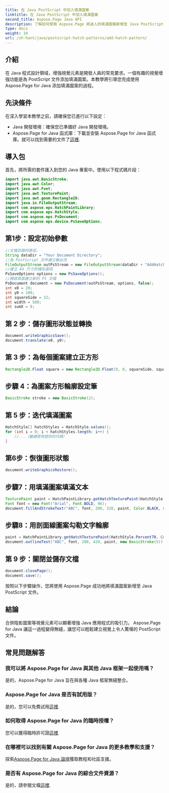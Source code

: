 ```yaml
---
title: 在 Java PostScript 中加入填滿圖案
linktitle: 在 Java PostScript 中加入填滿圖案
second_title: Aspose.Page Java API
description: 了解如何使用 Aspose.Page 將迷人的填滿圖案新增至 Java PostScript 文件。輕鬆提升您的視覺內容。
type: docs
weight: 10
url: /zh-hant/java/postscript-hatch-patterns/add-hatch-pattern/
---
```

## 介紹
在 Java 程式設計領域，增強視覺元素是開發人員的常見要求。一個有趣的視覺增強功能是為 PostScript 文件添加填滿圖案。本教學將引導您完成使用 Aspose.Page for Java 添加填滿圖案的過程。
## 先決條件
在深入學習本教學之前，請確保您已進行以下設定：
- Java 開發環境：確保您已準備好 Java 開發環境。
-  Aspose.Page for Java 函式庫：下載並安裝 Aspose.Page for Java 函式庫。就可以找到需要的文件了[這裡](https://releases.aspose.com/page/java/).
## 導入包
首先，將所需的套件匯入到您的 Java 專案中。使用以下程式碼片段：
```java
import java.awt.BasicStroke;
import java.awt.Color;
import java.awt.Font;
import java.awt.TexturePaint;
import java.awt.geom.Rectangle2D;
import java.io.FileOutputStream;
import com.aspose.eps.HatchPaintLibrary;
import com.aspose.eps.HatchStyle;
import com.aspose.eps.PsDocument;
import com.aspose.eps.device.PsSaveOptions;
```
## 第1步：設定初始參數
```java
//文檔目錄的路徑。
String dataDir = "Your Document Directory";
//為 PostScript 文件建立輸出流
FileOutputStream outPsStream = new FileOutputStream(dataDir + "AddHatchPattern_outPS.ps");
//建立 A4 尺寸的儲存選項
PsSaveOptions options = new PsSaveOptions();
//開啟頁面建立新的 PS 文檔
PsDocument document = new PsDocument(outPsStream, options, false);
int x0 = 20;
int y0 = 100;
int squareSide = 32;
int width = 500;
int sumX = 0;
```
## 第 2 步：儲存圖形狀態並轉換
```java
document.writeGraphicsSave();
document.translate(x0, y0);
```
## 第 3 步：為每個圖案建立正方形
```java
Rectangle2D.Float square = new Rectangle2D.Float(0, 0, squareSide, squareSide);
```
## 步驟 4：為圖案方形輪廓設定筆
```java
BasicStroke stroke = new BasicStroke(2);
```
## 第 5 步：迭代填滿圖案
```java
HatchStyle[] hatchStyles = HatchStyle.values();
for (int i = 0; i < hatchStyles.length; i++) {
    //...（繼續使用提供的代碼）
}
```
## 第6步：恢復圖形狀態
```java
document.writeGraphicsRestore();
```
## 步驟7：用填滿圖案填滿文本
```java
TexturePaint paint = HatchPaintLibrary.getHatchTexturePaint(HatchStyle.DiagonalCross, Color.RED, Color.YELLOW);
Font font = new Font("Arial", Font.BOLD, 96);
document.fillAndStrokeText("ABC", font, 200, 320, paint, Color.BLACK, stroke);
```
## 步驟8：用剖面線圖案勾勒文字輪廓
```java
paint = HatchPaintLibrary.getHatchTexturePaint(HatchStyle.Percent70, Color.BLUE, Color.WHITE);
document.outlineText("ABC", font, 200, 420, paint, new BasicStroke(5));
```
## 第 9 步：關閉並儲存文檔
```java
document.closePage();
document.save();
```
按照以下步驟操作，您將使用 Aspose.Page 成功地將填滿圖案新增至 Java PostScript 文件。
## 結論
合併陰影圖案等視覺元素可以顯著增強 Java 應用程式的吸引力。 Aspose.Page for Java 讓這一過程變得無縫，讓您可以輕鬆建立視覺上令人驚嘆的 PostScript 文件。
## 常見問題解答
### 我可以將 Aspose.Page for Java 與其他 Java 框架一起使用嗎？
是的，Aspose.Page for Java 旨在與各種 Java 框架無縫整合。
### Aspose.Page for Java 是否有試用版？
是的，您可以免費試用[這裡](https://releases.aspose.com/).
### 如何取得 Aspose.Page for Java 的臨時授權？
您可以獲得臨時許可證[這裡](https://purchase.aspose.com/temporary-license/).
### 在哪裡可以找到有關 Aspose.Page for Java 的更多教學和支援？
探索[Aspose.Page for Java 論壇](https://forum.aspose.com/c/page/39)獲取教程和社區支援。
### 是否有 Aspose.Page for Java 的綜合文件資源？
是的，請參閱文檔[這裡](https://reference.aspose.com/page/java/).